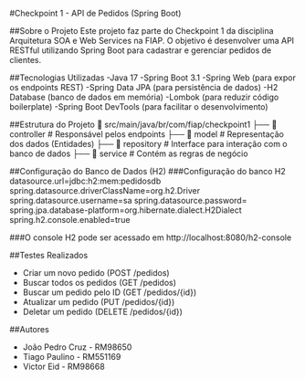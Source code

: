 #Checkpoint 1 - API de Pedidos (Spring Boot)

##Sobre o Projeto
Este projeto faz parte do Checkpoint 1 da disciplina Arquitetura SOA e Web Services na FIAP. O objetivo é desenvolver uma API RESTful utilizando Spring Boot para cadastrar e gerenciar pedidos de clientes.

##Tecnologias Utilizadas
-Java 17
-Spring Boot 3.1
-Spring Web (para expor os endpoints REST)
-Spring Data JPA (para persistência de dados)
-H2 Database (banco de dados em memória)
-Lombok (para reduzir código boilerplate)
-Spring Boot DevTools (para facilitar o desenvolvimento)

##Estrutura do Projeto
📂 src/main/java/br/com/fiap/checkpoint1
├── 📂 controller  # Responsável pelos endpoints
├── 📂 model       # Representação dos dados (Entidades)
├── 📂 repository  # Interface para interação com o banco de dados
├── 📂 service     # Contém as regras de negócio

 ##Configuração do Banco de Dados (H2)
###Configuração do banco H2
datasource.url=jdbc:h2:mem:pedidosdb
spring.datasource.driverClassName=org.h2.Driver
spring.datasource.username=sa
spring.datasource.password=
spring.jpa.database-platform=org.hibernate.dialect.H2Dialect
spring.h2.console.enabled=true

###O console H2 pode ser acessado em http://localhost:8080/h2-console

##Testes Realizados
 - Criar um novo pedido (POST /pedidos)
 - Buscar todos os pedidos (GET /pedidos)
 - Buscar um pedido pelo ID (GET /pedidos/{id})
 - Atualizar um pedido (PUT /pedidos/{id})
 - Deletar um pedido (DELETE /pedidos/{id})

##Autores
- João Pedro Cruz - RM98650
- Tiago Paulino - RM551169
- Victor Eid - RM98668


